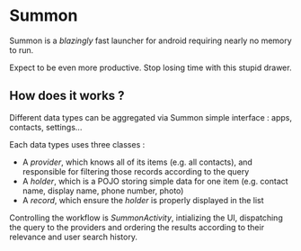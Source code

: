 Summon
======

Summon is a *blazingly* fast launcher for android requiring nearly no memory to run.

Expect to be even more productive. Stop losing time with this stupid drawer.

How does it works ?
--------------------
Different data types can be aggregated via Summon simple interface : apps, contacts, settings...

Each data types uses three classes :

* A *provider*, which knows all of its items (e.g. all contacts), and responsible for filtering those records according to the query
* A *holder*, which is a POJO storing simple data for one item (e.g. contact name, display name, phone number, photo)
* A *record*, which ensure the *holder* is properly displayed in the list

Controlling the workflow is *SummonActivity*, intializing the UI, dispatching the query to the providers and ordering the results according to their relevance and user search history.